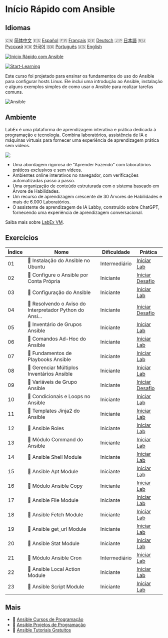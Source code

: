# Início Rápido com Ansible

## Idiomas

🇨🇳 [简体中文](README_zh.md) 🇪🇸 [Español](README_es.md) 🇫🇷 [Français](README_fr.md) 🇩🇪 [Deutsch](README_de.md) 🇯🇵 [日本語](README_ja.md) 🇷🇺 [Русский](README_ru.md) 🇰🇷 [한국어](README_ko.md) 🇧🇷 [Português](README_pt.md) 🇺🇸 [English](README.md) 

[![Início Rápido com Ansible](https://cover-creator.labex.io/quick-start-with-ansible.png?lang=pt)](https://labex.io/pt/courses/quick-start-with-ansible)

[![Start-Learning](https://img.shields.io/badge/Start-Learning-whitesmoke?style=for-the-badge)](https://labex.io/pt/courses/quick-start-with-ansible)

Este curso foi projetado para ensinar os fundamentos do uso do Ansible para configurar hosts Linux. Ele inclui uma introdução ao Ansible, instalação e alguns exemplos simples de como usar o Ansible para realizar tarefas comuns.

![Ansible](https://img.shields.io/badge/Ansible-whitesmoke?style=for-the-badge&logo=ansible)


## Ambiente

LabEx é uma plataforma de aprendizagem interativa e prática dedicada à programação e tecnologia. Combina laboratórios, assistência de IA e máquinas virtuais para fornecer uma experiência de aprendizagem prática sem vídeos.

![](https://tutorial-screenshot.getvm.io/images/vm-1725247253.png)

- Uma abordagem rigorosa de "Aprender Fazendo" com laboratórios práticos exclusivos e sem vídeos.
- Ambientes online interativos no navegador, com verificações automatizadas passo a passo.
- Uma organização de conteúdo estruturada com o sistema baseado em Árvore de Habilidades.
- Um recurso de aprendizagem crescente de 30 Árvores de Habilidades e mais de 6.000 Laboratórios.
- O assistente de aprendizagem de IA Labby, construído sobre ChatGPT, fornecendo uma experiência de aprendizagem conversacional.

Saiba mais sobre [LabEx VM](https://support.labex.io/using-labex/virtual-machine).

## Exercícios

|   Índice | Nome                                                     | Dificuldade   | Prática                                                                                                                                 |
|----------|----------------------------------------------------------|---------------|-----------------------------------------------------------------------------------------------------------------------------------------|
|       01 | 📖 Instalação do Ansible no Ubuntu                       | Intermediário | <a target='_blank' href='https://labex.io/pt/tutorials/ansible-ansible-installation-on-ubuntu-67172'>Iniciar Lab</a>                    |
|       02 | 🎯 Configure o Ansible por Conta Própria                 | Iniciante     | <a target='_blank' href='https://labex.io/pt/tutorials/ansible-setup-ansible-by-yourself-390383'>Iniciar Desafio</a>                    |
|       03 | 📖 Configuração do Ansible                               | Iniciante     | <a target='_blank' href='https://labex.io/pt/tutorials/ansible-ansible-configuration-390437'>Iniciar Lab</a>                            |
|       04 | 🎯 Resolvendo o Aviso do Interpretador Python do Ansi... | Iniciante     | <a target='_blank' href='https://labex.io/pt/tutorials/ansible-resolving-ansible-python-interpreter-warning-390490'>Iniciar Desafio</a> |
|       05 | 📖 Inventário de Grupos Ansible                          | Iniciante     | <a target='_blank' href='https://labex.io/pt/tutorials/ansible-ansible-groups-inventory-290160'>Iniciar Lab</a>                         |
|       06 | 📖 Comandos Ad-Hoc do Ansible                            | Iniciante     | <a target='_blank' href='https://labex.io/pt/tutorials/ansible-ansible-ad-hoc-commands-390441'>Iniciar Lab</a>                          |
|       07 | 📖 Fundamentos de Playbooks Ansible                      | Iniciante     | <a target='_blank' href='https://labex.io/pt/tutorials/ansible-ansible-playbook-basics-390426'>Iniciar Lab</a>                          |
|       08 | 📖 Gerenciar Múltiplos Inventários Ansible               | Iniciante     | <a target='_blank' href='https://labex.io/pt/tutorials/ansible-manage-multiple-ansible-inventories-290193'>Iniciar Lab</a>              |
|       09 | 🎯 Variáveis de Grupo Ansible                            | Iniciante     | <a target='_blank' href='https://labex.io/pt/tutorials/ansible-ansible-group-variables-96690'>Iniciar Desafio</a>                       |
|       10 | 📖 Condicionais e Loops no Ansible                       | Iniciante     | <a target='_blank' href='https://labex.io/pt/tutorials/ansible-ansible-conditionals-and-loops-390455'>Iniciar Lab</a>                   |
|       11 | 📖 Templates Jinja2 do Ansible                           | Iniciante     | <a target='_blank' href='https://labex.io/pt/tutorials/ansible-ansible-jinja2-templates-390470'>Iniciar Lab</a>                         |
|       12 | 📖 Ansible Roles                                         | Iniciante     | <a target='_blank' href='https://labex.io/pt/tutorials/ansible-ansible-roles-390467'>Iniciar Lab</a>                                    |
|       13 | 📖 Módulo Command do Ansible                             | Iniciante     | <a target='_blank' href='https://labex.io/pt/tutorials/ansible-ansible-command-module-290161'>Iniciar Lab</a>                           |
|       14 | 📖 Ansible Shell Module                                  | Iniciante     | <a target='_blank' href='https://labex.io/pt/tutorials/ansible-ansible-shell-module-289409'>Iniciar Lab</a>                             |
|       15 | 📖 Ansible Apt Module                                    | Iniciante     | <a target='_blank' href='https://labex.io/pt/tutorials/ansible-ansible-apt-module-289651'>Iniciar Lab</a>                               |
|       16 | 📖 Módulo Ansible Copy                                   | Iniciante     | <a target='_blank' href='https://labex.io/pt/tutorials/ansible-ansible-copy-module-289653'>Iniciar Lab</a>                              |
|       17 | 📖 Ansible File Module                                   | Iniciante     | <a target='_blank' href='https://labex.io/pt/tutorials/ansible-ansible-file-module-289654'>Iniciar Lab</a>                              |
|       18 | 📖 Ansible Fetch Module                                  | Iniciante     | <a target='_blank' href='https://labex.io/pt/tutorials/ansible-ansible-fetch-module-290159'>Iniciar Lab</a>                             |
|       19 | 📖 Ansible get_url Module                                | Iniciante     | <a target='_blank' href='https://labex.io/pt/tutorials/ansible-ansible-get-url-module-290188'>Iniciar Lab</a>                           |
|       20 | 📖 Ansible Stat Module                                   | Iniciante     | <a target='_blank' href='https://labex.io/pt/tutorials/ansible-ansible-stat-module-290192'>Iniciar Lab</a>                              |
|       21 | 📖 Módulo Ansible Cron                                   | Intermediário | <a target='_blank' href='https://labex.io/pt/tutorials/ansible-ansible-cron-module-290157'>Iniciar Lab</a>                              |
|       22 | 📖 Ansible Local Action Module                           | Iniciante     | <a target='_blank' href='https://labex.io/pt/tutorials/ansible-ansible-local-action-module-290189'>Iniciar Lab</a>                      |
|       23 | 📖 Ansible Script Module                                 | Iniciante     | <a target='_blank' href='https://labex.io/pt/tutorials/ansible-ansible-script-module-289411'>Iniciar Lab</a>                            |

## Mais

- 🔗 [Ansible Cursos de Programação](https://github.com/labex-labs/awesome-programming-courses)
- 🔗 [Ansible Projetos de Programação](https://github.com/labex-labs/awesome-programming-projects)
- 🔗 [Ansible Tutoriais Gratuitos](https://github.com/labex-labs/ansible-free-tutorials)

